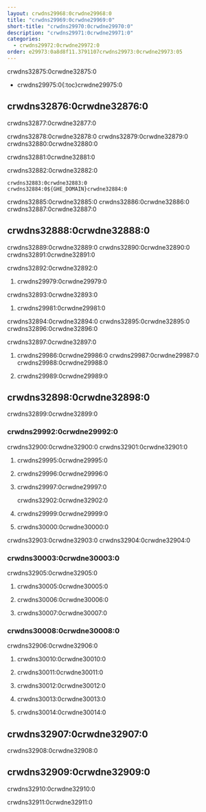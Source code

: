 ```yaml
---
layout: crwdns29968:0crwdne29968:0
title: "crwdns29969:0crwdne29969:0"
short-title: "crwdns29970:0crwdne29970:0"
description: "crwdns29971:0crwdne29971:0"
categories:
  - crwdns29972:0crwdne29972:0
order: e29973:0a8d8f11.3791107crwdns29973:0crwdne29973:05
---
```

crwdns32875:0crwdne32875:0

* crwdns29975:0{:toc}crwdne29975:0

## crwdns32876:0crwdne32876:0

crwdns32877:0crwdne32877:0

crwdns32878:0crwdne32878:0 crwdns32879:0crwdne32879:0 crwdns32880:0crwdne32880:0

crwdns32881:0crwdne32881:0

crwdns32882:0crwdne32882:0

    crwdns32883:0crwdne32883:0
    crwdns32884:0${GHE_DOMAIN}crwdne32884:0
    

crwdns32885:0crwdne32885:0 crwdns32886:0crwdne32886:0 crwdns32887:0crwdne32887:0

## crwdns32888:0crwdne32888:0

crwdns32889:0crwdne32889:0 crwdns32890:0crwdne32890:0 crwdns32891:0crwdne32891:0

crwdns32892:0crwdne32892:0

1. crwdns29979:0crwdne29979:0

crwdns32893:0crwdne32893:0

1. crwdns29981:0crwdne29981:0

crwdns32894:0crwdne32894:0 crwdns32895:0crwdne32895:0 crwdns32896:0crwdne32896:0

crwdns32897:0crwdne32897:0

1. crwdns29986:0crwdne29986:0 crwdns29987:0crwdne29987:0 crwdns29988:0crwdne29988:0

2. crwdns29989:0crwdne29989:0

## crwdns32898:0crwdne32898:0

crwdns32899:0crwdne32899:0

### crwdns29992:0crwdne29992:0

crwdns32900:0crwdne32900:0 crwdns32901:0crwdne32901:0

1. crwdns29995:0crwdne29995:0

2. crwdns29996:0crwdne29996:0

3. crwdns29997:0crwdne29997:0

    crwdns32902:0crwdne32902:0
    

1. crwdns29999:0crwdne29999:0

2. crwdns30000:0crwdne30000:0

crwdns32903:0crwdne32903:0 crwdns32904:0crwdne32904:0

### crwdns30003:0crwdne30003:0

crwdns32905:0crwdne32905:0

1. crwdns30005:0crwdne30005:0

2. crwdns30006:0crwdne30006:0

3. crwdns30007:0crwdne30007:0

### crwdns30008:0crwdne30008:0

crwdns32906:0crwdne32906:0

1. crwdns30010:0crwdne30010:0

2. crwdns30011:0crwdne30011:0

3. crwdns30012:0crwdne30012:0

4. crwdns30013:0crwdne30013:0

5. crwdns30014:0crwdne30014:0

## crwdns32907:0crwdne32907:0

crwdns32908:0crwdne32908:0

## crwdns32909:0crwdne32909:0

crwdns32910:0crwdne32910:0

crwdns32911:0crwdne32911:0